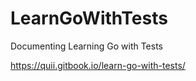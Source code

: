 # LearnGoWithTests
Documenting Learning Go with Tests

https://quii.gitbook.io/learn-go-with-tests/
